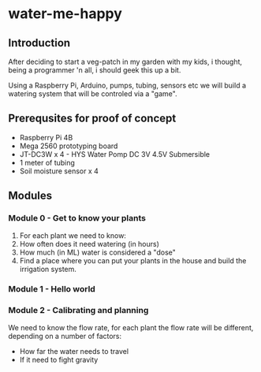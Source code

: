 # water-me-happy

## Introduction

After deciding to start a veg-patch in my garden with my kids, i thought, being a programmer 'n all, i should geek this up a bit.

Using a Raspberry Pi, Arduino, pumps, tubing, sensors etc we will build a watering system that will be controled via a "game".

## Prerequsites for proof of concept

* Raspberry Pi 4B
* Mega 2560 prototyping board
* JT-DC3W x 4 - HYS Water Pomp DC 3V 4.5V Submersible
* 1 meter of tubing
* Soil moisture sensor x 4

## Modules

### Module 0 - Get to know your plants

1. For each plant we need to know:
  1. How often does it need watering (in hours)
  2. How much (in ML) water is considered a "dose"
2. Find a place where you can put your plants in the house and build the irrigation system.

### Module 1 - Hello world

### Module 2 - Calibrating and planning

We need to know the flow rate, for each plant the flow rate will be different, depending on a number of factors:

* How far the water needs to travel
* If it need to fight gravity
